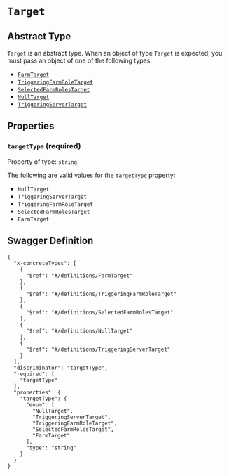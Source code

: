 # `Target` #




## Abstract Type ##

`Target` is an abstract type. When an object of type `Target` is expected, you must pass an object of
one of the following types:

  + [`FarmTarget`](./../definitions/FarmTarget.mkd)
  + [`TriggeringFarmRoleTarget`](./../definitions/TriggeringFarmRoleTarget.mkd)
  + [`SelectedFarmRolesTarget`](./../definitions/SelectedFarmRolesTarget.mkd)
  + [`NullTarget`](./../definitions/NullTarget.mkd)
  + [`TriggeringServerTarget`](./../definitions/TriggeringServerTarget.mkd)




## Properties ##

### `targetType` (required) ###




Property of type: `string`.

 
The following are valid values for the `targetType` property:
  + `NullTarget`
  + `TriggeringServerTarget`
  + `TriggeringFarmRoleTarget`
  + `SelectedFarmRolesTarget`
  + `FarmTarget`






## Swagger Definition ##

    {
      "x-concreteTypes": [
        {
          "$ref": "#/definitions/FarmTarget"
        }, 
        {
          "$ref": "#/definitions/TriggeringFarmRoleTarget"
        }, 
        {
          "$ref": "#/definitions/SelectedFarmRolesTarget"
        }, 
        {
          "$ref": "#/definitions/NullTarget"
        }, 
        {
          "$ref": "#/definitions/TriggeringServerTarget"
        }
      ], 
      "discriminator": "targetType", 
      "required": [
        "targetType"
      ], 
      "properties": {
        "targetType": {
          "enum": [
            "NullTarget", 
            "TriggeringServerTarget", 
            "TriggeringFarmRoleTarget", 
            "SelectedFarmRolesTarget", 
            "FarmTarget"
          ], 
          "type": "string"
        }
      }
    }
